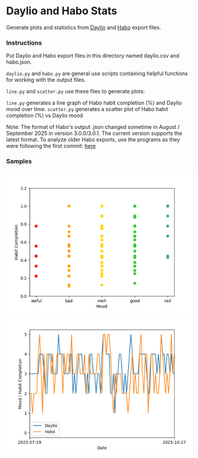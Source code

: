 # Daylio and Habo Stats

Generate plots and statistics from [Daylio](https://daylio.net/) and [Habo](https://habo.space/) export files.

### Instructions

Put Daylio and Habo export files in this directory named daylio.csv and habo.json.

`daylio.py` and `habo.py` are general use scripts containing helpful functions for working with the output files.


`line.py` and `scatter.py` use these files to generate plots:

`line.py` generates a line graph of Habo habit completion (%) and Daylio mood over time.
`scatter.py` generates a scatter plot of Habo habit completion (%) vs Daylio mood


Note: The format of Habo's output .json changed sometime in August / September 2025 in version 3.0.0/3.0.1. The current version supports the latest format. To analyze older Habo exports, use the programs as they were following the first commit: [here](https://github.com/JasonEl1/daylio-habo-stats/tree/42e3ff53c4eb8da3e83bdf5e5a14b27114ef889f)


### Samples

![Scatter Plot](samples/scatter.png)
![Line Plot](samples/line.png)
